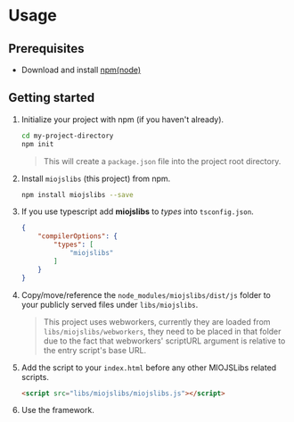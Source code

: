 # Usage

## Prerequisites

* Download and install [npm(node)](https://nodejs.org/en/download/)

## Getting started

1. Initialize your project with npm (if you haven't already).

   ```bash
   cd my-project-directory
   npm init
   ```

   > This will create a `package.json` file into the project root directory.
1. Install `miojslibs` (this project) from npm.

   ```bash
   npm install miojslibs --save
   ```

1. If you use typescript add **miojslibs** to *types* into `tsconfig.json`.

    ```json
    {
        "compilerOptions": {
            "types": [
                "miojslibs"
            ]
        }
    }
    ```
1. Copy/move/reference the `node_modules/miojslibs/dist/js` folder to your publicly served files under `libs/miojslibs`.
   > This project uses webworkers, currently they are loaded from `libs/miojslibs/webworkers`, they need to be placed in that folder due to the fact that webworkers' scriptURL argument is relative to the entry script's base URL.
1. Add the script to your `index.html` before any other MIOJSLibs related scripts.

    ```html
    <script src="libs/miojslibs/miojslibs.js"></script>
    ```

1. Use the framework.
